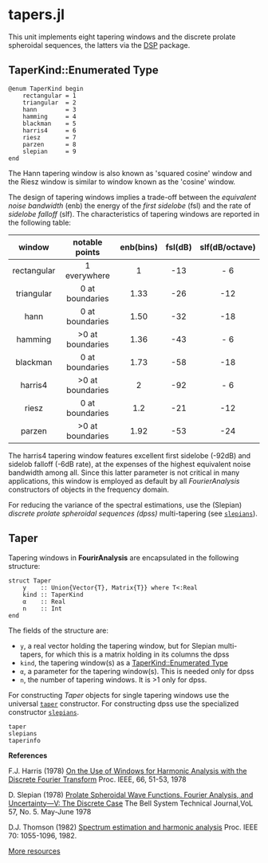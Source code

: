# tapers.jl

This unit implements eight tapering windows and the
discrete prolate spheroidal sequences, the latters via the
[DSP](https://github.com/JuliaDSP/DSP.jl) package.


## TaperKind::Enumerated Type
```
@enum TaperKind begin
    rectangular = 1
    triangular  = 2
    hann        = 3
    hamming     = 4
    blackman    = 5
    harris4     = 6
    riesz       = 7
    parzen      = 8
    slepian     = 9
end
```

The Hann tapering window is also known as 'squared cosine' window and
the Riesz window is similar to window known as the 'cosine' window.

The design of tapering windows implies a trade-off between
the *equivalent noise bandwidth* (enb)
the energy of the *first sidelobe* (fsl) and the rate of
*sidelobe falloff* (slf). The characteristics of tapering windows
are reported in the following table:

|    window   | notable points   |enb(bins)|fsl(dB)| slf(dB/octave) |
|:-----------:|:----------------:|:-------:|:-----:|:--------------:|
| rectangular | 1 everywhere     |1        |  -13  |    - 6         |
| triangular  | 0 at boundaries  |1.33     |  -26  |    -12         |
| hann        | 0 at boundaries  |1.50     |  -32  |    -18         |
| hamming     | >0 at boundaries |1.36     |  -43  |    - 6         |
| blackman    | 0 at boundaries  |1.73     |  -58  |    -18         |
| harris4     | >0 at boundaries |2        |  -92  |    - 6         |
| riesz       | 0 at boundaries  |1.2      |  -21  |    -12         |
| parzen      | >0 at boundaries |1.92     |  -53  |    -24         |

The harris4 tapering window features excellent first sidelobe (-92dB) and sidelob falloff (-6dB rate),
at the expenses of the highest equivalent noise bandwidth among all.
Since this latter parameter is not critical in many applications,
this window is employed as default by all *FourierAnalysis* constructors of objects in the frequency domain.

For reducing the variance of the spectral estimations, use the (Slepian) *discrete prolate spheroidal sequences (dpss)* multi-tapering (see [`slepians`](@ref)).

## Taper

Tapering windows in **FourirAnalysis** are encapsulated in the following structure:

```
struct Taper
    y    :: Union{Vector{T}, Matrix{T}} where T<:Real
    kind :: TaperKind
    α    :: Real
    n    :: Int
end
```

The fields of the structure are:

- `y`, a real vector holding the tapering window, but for Slepian multi-tapers, for which this is a matrix holding in its columns the dpss
- `kind`, the tapering window(s) as a [TaperKind::Enumerated Type](@ref)
- `α`, a parameter for the tapering window(s). This is needed only for dpss
- `n`, the number of tapering windows. It is >1 only for dpss.

For constructing *Taper* objects for single tapering windows use the universal [`taper`](@ref) constructor.
For constructing dpss use the specialized constructor [`slepians`](@ref).

```@docs
taper
slepians
taperinfo
```


**References**

F.J. Harris (1978)
[On the Use of Windows for Harmonic Analysis with the Discrete Fourier Transform](http://www.utdallas.edu/~cpb021000/EE%204361/Great%20DSP%20Papers/Harris%20on%20Windows.pdf)
Proc. IEEE, 66, 51-53, 1978

D. Slepian (1978)
[Prolate Spheroidal Wave Functions. Fourier Analysis, and Uncertainty—V: The Discrete Case](https://ieeexplore-ieee-org.gaelnomade-1.grenet.fr/stamp/stamp.jsp?tp=&arnumber=6771595)
The Bell System Technical Journal,VoL 57, No. 5. May-June 1978

D.J. Thomson (1982)
[Spectrum estimation and harmonic analysis](http://citeseerx.ist.psu.edu/viewdoc/download?doi=10.1.1.471.1278&rep=rep1&type=pdf)
Proc. IEEE 70: 1055-1096, 1982.

[More resources](https://pdfs.semanticscholar.org/752d/1a551b96559458064323eb3de7faaaef4c4e.pdf)
